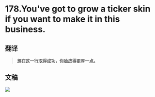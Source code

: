 # 178.You've got to grow a ticker skin if you want to make it in this business.

## 翻译

> **想在这一行取得成功，你脸皮得更厚一点。**

## 文稿

![](https://cdn.jsdelivr.net/gh/imtianx/speaking180/img/178.jpg)

